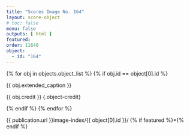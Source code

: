 ```yaml
---
title: "Scores Image No. 164"
layout: score-object
# toc: false
menu: false
outputs: [ html ]
featured: 
order: 11640
object:
  - id: "164"
---
```


{% for obj in objects.object_list %}
{% if obj.id == object[0].id %}

{{ obj.extended_caption }}

{{ obj.credit }} {.object-credit}

{% endif %}
{% endfor %}

<div class="object-credit object-url is-print-only">

{{ publication.url }}image-index/{{ object[0].id }}/ {% if featured %}*{% endif %}

</div>
